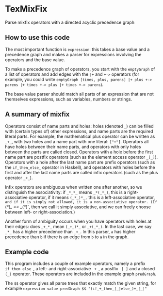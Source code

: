 # TexMixFix
Parse mixfix operators with a directed acyclic precedence graph

How to use this code
--------------------

The most important function is `expression`: this takes a base value and a precedence graph and makes a parser for expressions involving the operators and the base value.

To make a precedence graph of operators, you start with the `emptyGraph` of a list of operators and add edges with the `|+` and `+->` operators (for example, you could write `emptyGraph [times, plus, parens] |+ plus +-> parens |+ times +-> plus |+ times +-> parens`).

The base value parser should match all parts of an expression that are not themselves expressions, such as variables, numbers or strings.

A summary of mixfix
-------------------

Operators consist of name parts and holes: holes (denoted `_`) can be filled with (certain types of) other expressions, and name parts are the required literal parts. For example, the mathematical plus operator can be written as `_+_`, with two holes and a name part with one literal: `["+"]`. Operators all have holes between their name parts, and operators with only holes between the parts are called closed. Operators with a hole before the first name part are postfix operators (such as the element access operator `_[_]`). Operators with a hole after the last name part are prefix operators (such as the `if_then_else_` operator in Haskell), and operators with holes before the first and after the last name parts are called infix operators (such as the plus operator `_+_`).

Infix operators are ambiguous when written one after another, so we distinguish the associativity: if `_*_*_` means `_*(_*_)`, this is a right-associative operator, if it means `(_*_)*_,` this is a left-associative operator`, and if it is simply not allowed, it is a non-associative operator. (If `(_*_)*_ == _*(_*_)`, then we call it simply associative, and we can freely choose between left- or right-association.)

Another form of ambiguity occurs when you have operators with holes at their edges: does `_+_*_` mean `(_+_)*_` or `_+(_*_)`. In the last case, we say `_*_` has a higher precedence than `_+_`. In this parser, `a` has higher precedence than `b` if there is an edge from `b` to `a` in the graph.

Example code
------------

This program includes a couple of example operators, namely a prefix `if_then_else_`, a left- and right-associative `_+_`, a postfix `_[_]` and a closed `(_)` operator. These operators are included in the example graph `predGraph`.

The `$$` operator gives all parse trees that exactly match the given string, for example `expression value predGraph $$ "(if_+_then_[_]else_)+_[_]"`

